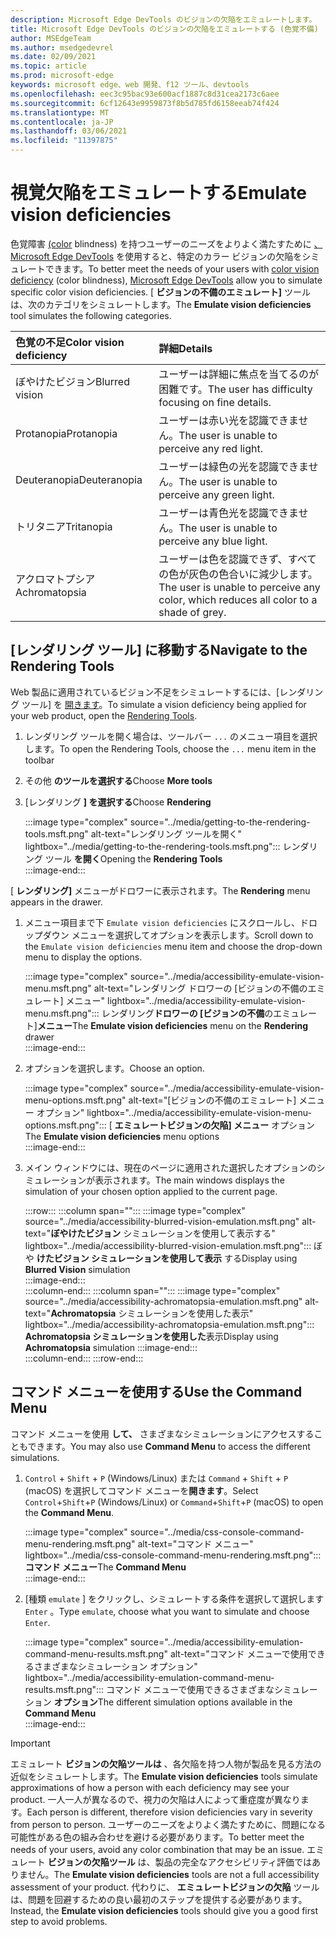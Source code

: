 ```yaml
---
description: Microsoft Edge DevTools のビジョンの欠陥をエミュレートします。
title: Microsoft Edge DevTools のビジョンの欠陥をエミュレートする (色覚不備)
author: MSEdgeTeam
ms.author: msedgedevrel
ms.date: 02/09/2021
ms.topic: article
ms.prod: microsoft-edge
keywords: microsoft edge、web 開発、f12 ツール、devtools
ms.openlocfilehash: eec3c95bac93e600acf1887c8d31cea2173c6aee
ms.sourcegitcommit: 6cf12643e9959873f8b5d785fd6158eeab74f424
ms.translationtype: MT
ms.contentlocale: ja-JP
ms.lasthandoff: 03/06/2021
ms.locfileid: "11397875"
---
```

# <a name="emulate-vision-deficiencies"></a><span data-ttu-id="6a1ff-104">視覚欠陥をエミュレートする</span><span class="sxs-lookup"><span data-stu-id="6a1ff-104">Emulate vision deficiencies</span></span>

<span data-ttu-id="6a1ff-105">色覚障害 [\(color][ColorblindawarenessMain] blindness\) を持つユーザーのニーズをよりよく満たすために [、Microsoft Edge DevTools][DevtoolsIndex] を使用すると、特定のカラー ビジョンの欠陥をシミュレートできます。</span><span class="sxs-lookup"><span data-stu-id="6a1ff-105">To better meet the needs of your users with [color vision deficiency][ColorblindawarenessMain] \(color blindness\), [Microsoft Edge DevTools][DevtoolsIndex] allow you to simulate specific color vision deficiencies.</span></span>  <span data-ttu-id="6a1ff-106">[ **ビジョンの不備のエミュレート]** ツールは、次のカテゴリをシミュレートします。</span><span class="sxs-lookup"><span data-stu-id="6a1ff-106">The **Emulate vision deficiencies** tool simulates the following categories.</span></span>  

| <span data-ttu-id="6a1ff-107">色覚の不足</span><span class="sxs-lookup"><span data-stu-id="6a1ff-107">Color vision deficiency</span></span> | <span data-ttu-id="6a1ff-108">詳細</span><span class="sxs-lookup"><span data-stu-id="6a1ff-108">Details</span></span> |  
|:--- |:--- |  
| <span data-ttu-id="6a1ff-109">ぼやけたビジョン</span><span class="sxs-lookup"><span data-stu-id="6a1ff-109">Blurred vision</span></span> | <span data-ttu-id="6a1ff-110">ユーザーは詳細に焦点を当てるのが困難です。</span><span class="sxs-lookup"><span data-stu-id="6a1ff-110">The user has difficulty focusing on fine details.</span></span> |  
| <span data-ttu-id="6a1ff-111">Protanopia</span><span class="sxs-lookup"><span data-stu-id="6a1ff-111">Protanopia</span></span> | <span data-ttu-id="6a1ff-112">ユーザーは赤い光を認識できません。</span><span class="sxs-lookup"><span data-stu-id="6a1ff-112">The user is unable to perceive any red light.</span></span> |  
| <span data-ttu-id="6a1ff-113">Deuteranopia</span><span class="sxs-lookup"><span data-stu-id="6a1ff-113">Deuteranopia</span></span> | <span data-ttu-id="6a1ff-114">ユーザーは緑色の光を認識できません。</span><span class="sxs-lookup"><span data-stu-id="6a1ff-114">The user is unable to perceive any green light.</span></span> |  
| <span data-ttu-id="6a1ff-115">トリタニア</span><span class="sxs-lookup"><span data-stu-id="6a1ff-115">Tritanopia</span></span> | <span data-ttu-id="6a1ff-116">ユーザーは青色光を認識できません。</span><span class="sxs-lookup"><span data-stu-id="6a1ff-116">The user is unable to perceive any blue light.</span></span> |  
| <span data-ttu-id="6a1ff-117">アクロマトプシア</span><span class="sxs-lookup"><span data-stu-id="6a1ff-117">Achromatopsia</span></span> | <span data-ttu-id="6a1ff-118">ユーザーは色を認識できず、すべての色が灰色の色合いに減少します。</span><span class="sxs-lookup"><span data-stu-id="6a1ff-118">The user is unable to perceive any color, which reduces all color to a shade of grey.</span></span> |  

## <a name="navigate-to-the-rendering-tools"></a><span data-ttu-id="6a1ff-119">[レンダリング ツール] に移動する</span><span class="sxs-lookup"><span data-stu-id="6a1ff-119">Navigate to the Rendering Tools</span></span>  

<span data-ttu-id="6a1ff-120">Web 製品に適用されているビジョン不足をシミュレートするには、[レンダリング ツール] を [開きます][DevtoolsRenderingToolsIndex]。</span><span class="sxs-lookup"><span data-stu-id="6a1ff-120">To simulate a vision deficiency being applied for your web product, open the [Rendering Tools][DevtoolsRenderingToolsIndex].</span></span>  

1.  <span data-ttu-id="6a1ff-121">レンダリング ツールを開く場合は、ツールバー `...` のメニュー項目を選択します。</span><span class="sxs-lookup"><span data-stu-id="6a1ff-121">To open the Rendering Tools, choose the `...` menu item in the toolbar</span></span>  
1.  <span data-ttu-id="6a1ff-122">その他 **のツールを選択する**</span><span class="sxs-lookup"><span data-stu-id="6a1ff-122">Choose **More tools**</span></span>  
1.  <span data-ttu-id="6a1ff-123">[レンダリング **] を選択する**</span><span class="sxs-lookup"><span data-stu-id="6a1ff-123">Choose **Rendering**</span></span>  
    
    :::image type="complex" source="../media/getting-to-the-rendering-tools.msft.png" alt-text="レンダリング ツールを開く" lightbox="../media/getting-to-the-rendering-tools.msft.png":::
       <span data-ttu-id="6a1ff-125">レンダリング ツール **を開く**</span><span class="sxs-lookup"><span data-stu-id="6a1ff-125">Opening the **Rendering Tools**</span></span>  
    :::image-end:::  

<span data-ttu-id="6a1ff-126">[ **レンダリング]** メニューがドロワーに表示されます。</span><span class="sxs-lookup"><span data-stu-id="6a1ff-126">The **Rendering** menu appears in the drawer.</span></span>  

1.  <span data-ttu-id="6a1ff-127">メニュー項目まで下 `Emulate vision deficiencies` にスクロールし、ドロップダウン メニューを選択してオプションを表示します。</span><span class="sxs-lookup"><span data-stu-id="6a1ff-127">Scroll down to the `Emulate vision deficiencies` menu item and choose the drop-down menu to display the options.</span></span>  
    
    :::image type="complex" source="../media/accessibility-emulate-vision-menu.msft.png" alt-text="レンダリング ドロワーの [ビジョンの不備のエミュレート] メニュー" lightbox="../media/accessibility-emulate-vision-menu.msft.png":::
       <span data-ttu-id="6a1ff-129">レンダリング**ドロワーの [ビジョンの不備**のエミュレート]**メニュー**</span><span class="sxs-lookup"><span data-stu-id="6a1ff-129">The **Emulate vision deficiencies** menu on the **Rendering** drawer</span></span>  
    :::image-end:::  
    
1.  <span data-ttu-id="6a1ff-130">オプションを選択します。</span><span class="sxs-lookup"><span data-stu-id="6a1ff-130">Choose an option.</span></span>  
    
    :::image type="complex" source="../media/accessibility-emulate-vision-menu-options.msft.png" alt-text="[ビジョンの不備のエミュレート] メニュー オプション" lightbox="../media/accessibility-emulate-vision-menu-options.msft.png":::
       <span data-ttu-id="6a1ff-132">[ **エミュレートビジョンの欠陥] メニュー** オプション</span><span class="sxs-lookup"><span data-stu-id="6a1ff-132">The **Emulate vision deficiencies** menu options</span></span>  
    :::image-end:::  
    
1.  <span data-ttu-id="6a1ff-133">メイン ウィンドウには、現在のページに適用された選択したオプションのシミュレーションが表示されます。</span><span class="sxs-lookup"><span data-stu-id="6a1ff-133">The main windows displays the simulation of your chosen option applied to the current page.</span></span>  
    
    :::row:::
       :::column span="":::
          :::image type="complex" source="../media/accessibility-blurred-vision-emulation.msft.png" alt-text="**ぼやけたビジョン** シミュレーションを使用して表示する" lightbox="../media/accessibility-blurred-vision-emulation.msft.png":::
             <span data-ttu-id="6a1ff-135">ぼや **けたビジョン シミュレーションを使用して表示** する</span><span class="sxs-lookup"><span data-stu-id="6a1ff-135">Display using **Blurred Vision** simulation</span></span>  
          :::image-end:::  
       :::column-end:::
       :::column span="":::
          :::image type="complex" source="../media/accessibility-achromatopsia-emulation.msft.png" alt-text="**Achromatopsia** シミュレーションを使用した表示" lightbox="../media/accessibility-achromatopsia-emulation.msft.png":::
             <span data-ttu-id="6a1ff-137">**Achromatopsia シミュレーションを使用した**表示</span><span class="sxs-lookup"><span data-stu-id="6a1ff-137">Display using **Achromatopsia** simulation</span></span> :::image-end:::  
       :::column-end:::
    :::row-end:::
    
## <a name="use-the-command-menu"></a><span data-ttu-id="6a1ff-138">コマンド メニューを使用する</span><span class="sxs-lookup"><span data-stu-id="6a1ff-138">Use the Command Menu</span></span>  

<span data-ttu-id="6a1ff-139">コマンド メニューを使用 **して、** さまざまなシミュレーションにアクセスすることもできます。</span><span class="sxs-lookup"><span data-stu-id="6a1ff-139">You may also use **Command Menu** to access the different simulations.</span></span>  

1.  <span data-ttu-id="6a1ff-140">`Control` + `Shift` + `P` \(Windows/Linux\) または `Command` + `Shift` + `P` \(macOS\) を選択してコマンド メニューを**開きます**。</span><span class="sxs-lookup"><span data-stu-id="6a1ff-140">Select `Control`+`Shift`+`P` \(Windows/Linux\) or `Command`+`Shift`+`P` \(macOS\) to open the **Command Menu**.</span></span>  
    
    :::image type="complex" source="../media/css-console-command-menu-rendering.msft.png" alt-text="コマンド メニュー" lightbox="../media/css-console-command-menu-rendering.msft.png":::
       <span data-ttu-id="6a1ff-142">**コマンド メニュー**</span><span class="sxs-lookup"><span data-stu-id="6a1ff-142">The **Command Menu**</span></span>  
    :::image-end:::  
    
1.  <span data-ttu-id="6a1ff-143">[種類 `emulate` ] をクリックし、シミュレートする条件を選択して選択します `Enter` 。</span><span class="sxs-lookup"><span data-stu-id="6a1ff-143">Type `emulate`, choose what you want to simulate and choose `Enter`.</span></span>  
    
    :::image type="complex" source="../media/accessibility-emulation-command-menu-results.msft.png" alt-text="コマンド メニューで使用できるさまざまなシミュレーション オプション" lightbox="../media/accessibility-emulation-command-menu-results.msft.png":::
       <span data-ttu-id="6a1ff-145">コマンド メニューで使用できるさまざまなシミュレーション **オプション**</span><span class="sxs-lookup"><span data-stu-id="6a1ff-145">The different simulation options available in the **Command Menu**</span></span>  
    :::image-end:::  
    
> [!IMPORTANT]
> <span data-ttu-id="6a1ff-146">エミュレート **ビジョンの欠陥ツールは** 、各欠陥を持つ人物が製品を見る方法の近似をシミュレートします。</span><span class="sxs-lookup"><span data-stu-id="6a1ff-146">The **Emulate vision deficiencies** tools simulate approximations of how a person with each deficiency may see your product.</span></span>  <span data-ttu-id="6a1ff-147">一人一人が異なるので、視力の欠陥は人によって重症度が異なります。</span><span class="sxs-lookup"><span data-stu-id="6a1ff-147">Each person is different, therefore vision deficiencies vary in severity from person to person.</span></span>  <span data-ttu-id="6a1ff-148">ユーザーのニーズをよりよく満たすために、問題になる可能性がある色の組み合わせを避ける必要があります。</span><span class="sxs-lookup"><span data-stu-id="6a1ff-148">To better meet the needs of your users, avoid any color combination that may be an issue.</span></span>  <span data-ttu-id="6a1ff-149">エミュレート **ビジョンの欠陥ツール** は、製品の完全なアクセシビリティ評価ではありません。</span><span class="sxs-lookup"><span data-stu-id="6a1ff-149">The **Emulate vision deficiencies** tools are not a full accessibility assessment of your product.</span></span>  <span data-ttu-id="6a1ff-150">代わりに、 **エミュレートビジョンの欠陥** ツールは、問題を回避するための良い最初のステップを提供する必要があります。</span><span class="sxs-lookup"><span data-stu-id="6a1ff-150">Instead, the **Emulate vision deficiencies** tools should  give you a good first step to avoid problems.</span></span>  

<!-- links -->  

[DevToolsIndex]: ../index.md "Microsoft Edge (Chromium) 開発者ツール | Microsoft Docs"  
[DevtoolsRenderingToolsIndex]: ../rendering-tools/index.md "ランタイム パフォーマンス の分析|Microsoft Docs"  

[ColorblindawarenessMain]: http://www.colourblindawareness.org "カラー ブラインドの認識組織"  

[AmfcbMain]: https://www.amfcb.org "カラー ブラインド (AFCB) のアメリカンファンデーション"  
